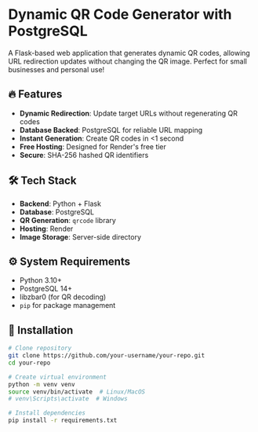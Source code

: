 # Dynamic QR Code Generator with PostgreSQL

A Flask-based web application that generates dynamic QR codes, allowing URL redirection updates without changing the QR image. Perfect for small businesses and personal use!


## 🔥 Features
- **Dynamic Redirection**: Update target URLs without regenerating QR codes
- **Database Backed**: PostgreSQL for reliable URL mapping
- **Instant Generation**: Create QR codes in <1 second
- **Free Hosting**: Designed for Render's free tier
- **Secure**: SHA-256 hashed QR identifiers

## 🛠 Tech Stack
- **Backend**: Python + Flask
- **Database**: PostgreSQL
- **QR Generation**: `qrcode` library
- **Hosting**: Render
- **Image Storage**: Server-side directory

## ⚙️ System Requirements
- Python 3.10+
- PostgreSQL 14+
- libzbar0 (for QR decoding)
- `pip` for package management

## 🚀 Installation

```bash
# Clone repository
git clone https://github.com/your-username/your-repo.git
cd your-repo

# Create virtual environment
python -m venv venv
source venv/bin/activate  # Linux/MacOS
# venv\Scripts\activate  # Windows

# Install dependencies
pip install -r requirements.txt